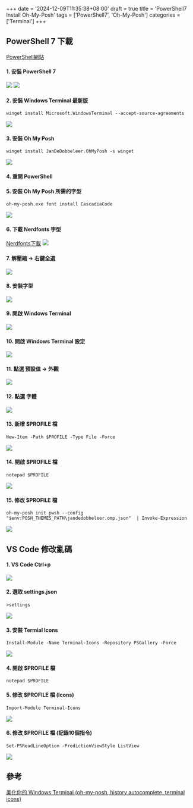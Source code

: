 +++
date = '2024-12-09T11:35:38+08:00'
draft = true
title = 'PowerShell7 Install Oh-My-Posh'
tags = ['PowerShell7', 'Oh-My-Posh']
categories = ['Terminal']
+++

## **PowerShell 7** 下載
[PowerShell網站](https://github.com/PowerShell/PowerShell/releases/tag/v7.4.6 "PowerShell 網站")

#### 1. 安裝 **PowerShell 7**
![](/images/powerShell7Install/01.png)
![](/images/powerShell7Install/02.png)

#### 2. 安裝 **Windows Terminal** 最新版
```
winget install Microsoft.WindowsTerminal --accept-source-agreements
```
![](/images/powerShell7Install/03.png)

#### 3. 安裝 **Oh My Posh**
```
winget install JanDeDobbeleer.OhMyPosh -s winget
```
![](/images/powerShell7Install/04.png)

#### 4. 重開 **PowerShell**

#### 5. 安裝 **Oh My Posh** 所需的字型
```
oh-my-posh.exe font install CascadiaCode
```
![](/images/powerShell7Install/05.png)

#### 6. 下載 **Nerdfonts** 字型
[Nerdfonts下載](https://www.nerdfonts.com/font-downloads "Nerdfonts 下載")
![](/images/powerShell7Install/06.png)

#### 7. 解壓縮 → 右鍵全選
![](/images/powerShell7Install/07.png)

#### 8. 安裝字型
![](/images/powerShell7Install/08.png)

#### 9. 開啟 **Windows Terminal**
![](/images/powerShell7Install/09.png)

#### 10. 開啟 **Windows Terminal** 設定
![](/images/powerShell7Install/10.png)

#### 11. 點選 預設值 → 外觀
![](/images/powerShell7Install/11.png)

#### 12. 點選 字體
![](/images/powerShell7Install/12.png)

#### 13. 新增 **$PROFILE** 檔
```
New-Item -Path $PROFILE -Type File -Force
```
![](/images/powerShell7Install/13.png)

#### 14. 開啟 **$PROFILE** 檔
```
notepad $PROFILE
```
![](/images/powerShell7Install/14.png)

#### 15. 修改 **$PROFILE** 檔
```
oh-my-posh init pwsh --config "$env:POSH_THEMES_PATH\jandedobbeleer.omp.json"  | Invoke-Expression
```
![](/images/powerShell7Install/15.png)

## VS Code 修改亂碼

#### 1. **VS Code** Ctrl+p
![](/images/powerShell7Install/16.png)

#### 2. 選取 **settings.json**
```
>settings
```
![](/images/powerShell7Install/17.png)

#### 3. 安裝 **Termial Icons**
```
Install-Module -Name Terminal-Icons -Repository PSGallery -Force
```
![](/images/powerShell7Install/18.png)

#### 4. 開啟 **$PROFILE** 檔
```
notepad $PROFILE
```

#### 5. 修改 **$PROFILE** 檔 (Icons)
```
Import-Module Terminal-Icons
```
![](/images/powerShell7Install/19.png)

#### 6. 修改 **$PROFILE** 檔 (記錄10個指令)
```
Set-PSReadLineOption -PredictionViewStyle ListView
```
![](/images/powerShell7Install/20.png)

## 參考
[美化你的 Windows Terminal (oh-my-posh, history autocomplete, terminal icons)](https://youtu.be/yKiOVSu9LQE "")